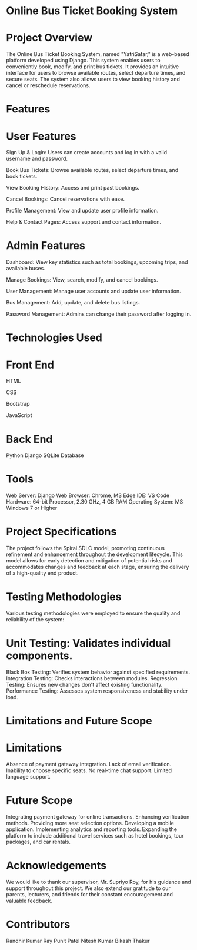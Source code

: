 # Online Bus Ticket Booking System
# Project Overview
The Online Bus Ticket Booking System, named "YatriSafar," is a web-based platform developed using Django. This system enables users to conveniently book, modify, and print bus tickets. It provides an intuitive interface for users to browse available routes, select departure times, and secure seats. The system also allows users to view booking history and cancel or reschedule reservations.

# Features
# User Features
Sign Up & Login: Users can create accounts and log in with a valid username and password.

Book Bus Tickets: Browse available routes, select departure times, and book tickets.

View Booking History: Access and print past bookings.

Cancel Bookings: Cancel reservations with ease.

Profile Management: View and update user profile information.

Help & Contact Pages: Access support and contact information.

# Admin Features

Dashboard: View key statistics such as total bookings, upcoming trips, and available buses.

Manage Bookings: View, search, modify, and cancel bookings.

User Management: Manage user accounts and update user information.

Bus Management: Add, update, and delete bus listings.

Password Management: Admins can change their password after logging in.

# Technologies Used
# Front End
HTML

CSS

Bootstrap

JavaScript

# Back End
Python
Django
SQLite Database
# Tools
Web Server: Django
Web Browser: Chrome, MS Edge
IDE: VS Code
Hardware: 64-bit Processor, 2.30 GHz, 4 GB RAM
Operating System: MS Windows 7 or Higher

# Project Specifications
The project follows the Spiral SDLC model, promoting continuous refinement and enhancement throughout the development lifecycle. This model allows for early detection and mitigation of potential risks and accommodates changes and feedback at each stage, ensuring the delivery of a high-quality end product.

# Testing Methodologies
Various testing methodologies were employed to ensure the quality and reliability of the system:

# Unit Testing: Validates individual components.
Black Box Testing: Verifies system behavior against specified requirements.
Integration Testing: Checks interactions between modules.
Regression Testing: Ensures new changes don't affect existing functionality.
Performance Testing: Assesses system responsiveness and stability under load.

# Limitations and Future Scope

# Limitations
Absence of payment gateway integration.
Lack of email verification.
Inability to choose specific seats.
No real-time chat support.
Limited language support.

# Future Scope
Integrating payment gateway for online transactions.
Enhancing verification methods.
Providing more seat selection options.
Developing a mobile application.
Implementing analytics and reporting tools.
Expanding the platform to include additional travel services such as hotel bookings, tour packages, and car rentals.

# Acknowledgements
We would like to thank our supervisor, Mr. Supriyo Roy, for his guidance and support throughout this project. We also extend our gratitude to our parents, lecturers, and friends for their constant encouragement and valuable feedback.

# Contributors
Randhir Kumar Ray 
Punit Patel 
Nitesh Kumar 
Bikash Thakur 
